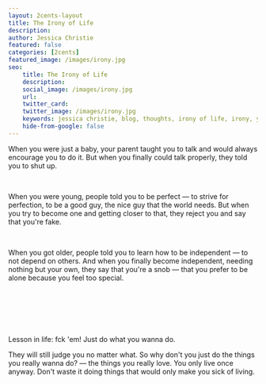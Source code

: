 ```yaml
---
layout: 2cents-layout
title: The Irony of Life
description: 
author: Jessica Christie
featured: false
categories: [2cents]
featured_image: /images/irony.jpg
seo:
    title: The Irony of Life
    description: 
    social_image: /images/irony.jpg
    url:
    twitter_card: 
    twitter_image: /images/irony.jpg
    keywords: jessica christie, blog, thoughts, irony of life, irony, yolo, sick of living, do what you wanna do
    hide-from-google: false
---
```

When you were just a baby, your parent taught you to talk and would always encourage you to do it. But when you finally could talk properly, they told you to shut up.

&nbsp;

When you were young, people told you to be perfect ― to strive for perfection, to be a good guy, the nice guy that the world needs. But when you try to become one and getting closer to that, they reject you and say that you're fake.

&nbsp;

When you got older, people told you to learn how to be independent ― to not depend on others. And when you finally become independent, needing nothing but your own, they say that you're a snob ― that you prefer to be alone because you feel too special.

&nbsp;

&nbsp;

&nbsp;

Lesson in life: fck 'em! Just do what you wanna do.

They will still judge you no matter what. So why don't you just do the things you really wanna do? ― the things you really love. You only live once anyway. Don't waste it doing things that would only make you sick of living.

&nbsp;

&nbsp;

&nbsp;
